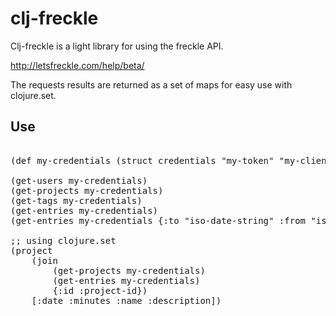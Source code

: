 clj-freckle
===========
Clj-freckle is a light library for using the freckle API.

http://letsfreckle.com/help/beta/

The requests results are returned as a set of maps for easy use with clojure.set.

Use
---

<pre>

(def my-credentials (struct credentials "my-token" "my-client-name"))

(get-users my-credentials)
(get-projects my-credentials)
(get-tags my-credentials)
(get-entries my-credentials)
(get-entries my-credentials {:to "iso-date-string" :from "iso-date-string"})

;; using clojure.set
(project 
    (join 
        (get-projects my-credentials) 
        (get-entries my-credentials)
        {:id :project-id})
    [:date :minutes :name :description])

</pre>
